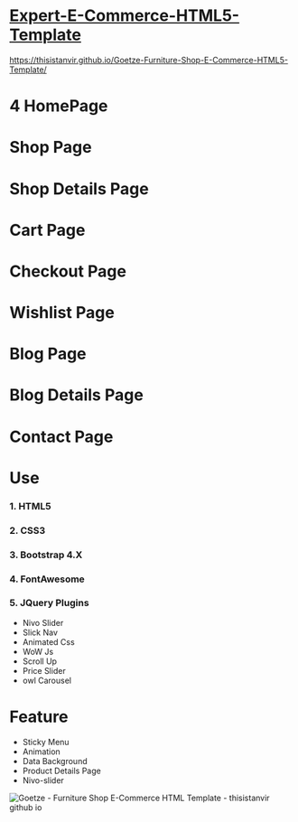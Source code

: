 # [Expert-E-Commerce-HTML5-Template](https://thisistanvir.github.io/Goetze-Furniture-Shop-E-Commerce-HTML5-Template/)
https://thisistanvir.github.io/Goetze-Furniture-Shop-E-Commerce-HTML5-Template/

# 4 HomePage
# Shop Page
# Shop Details Page
# Cart Page
# Checkout Page
# Wishlist Page
# Blog Page
# Blog Details Page
# Contact Page

# Use
### 1. HTML5
### 2. CSS3
### 3. Bootstrap 4.X
### 4. FontAwesome
### 5. JQuery Plugins
   * Nivo Slider
   * Slick Nav
   * Animated Css
   * WoW Js
   * Scroll Up
   * Price Slider
   * owl Carousel
   
# Feature
   * Sticky Menu
   * Animation
   * Data Background
   * Product Details Page
   * Nivo-slider
   
   
![Goetze - Furniture Shop E-Commerce HTML Template - thisistanvir github io](https://user-images.githubusercontent.com/56197895/79977377-ff981b80-84bf-11ea-90fb-11c95e0fe11e.jpg)
